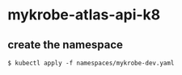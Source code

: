 # mykrobe-atlas-api-k8
## create the namespace

```
$ kubectl apply -f namespaces/mykrobe-dev.yaml
```